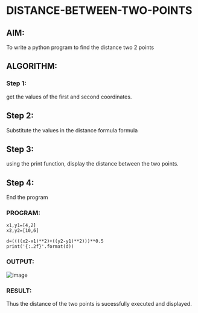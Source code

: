 # DISTANCE-BETWEEN-TWO-POINTS

## AIM:
To write a python program to find the distance two 2 points
## ALGORITHM:
### Step 1:
get the values of the first and second coordinates.
## Step 2:
Substitute the values in the distance formula formula
## Step 3:
using the print function, display the distance between the two points.
## Step 4:
End the program
### PROGRAM:
```
x1,y1=[4,2]
x2,y2=[10,6]

d=((((x2-x1)**2)+((y2-y1)**2)))**0.5 
print('{:.2f}'.format(d))

```
### OUTPUT:
![image](https://github.com/Vinishofficial/DISTANCE-BETWEEN-TWO-POINTS/assets/146931793/b8880786-57de-451b-a766-cb0572fc2ae1)

### RESULT:
Thus the distance of the two points is sucessfully executed and displayed.

